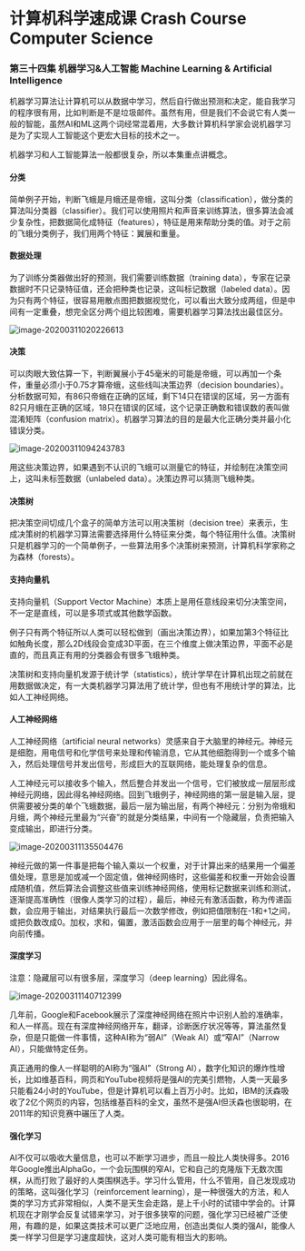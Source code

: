 # 计算机科学速成课 Crash Course Computer Science

### 第三十四集 机器学习&人工智能 Machine Learning & Artificial Intelligence

机器学习算法让计算机可以从数据中学习，然后自行做出预测和决定，能自我学习的程序很有用，比如判断是不是垃圾邮件。虽然有用，但是我们不会说它有人类一般的智能，虽然AI和ML这两个词经常混着用，大多数计算机科学家会说机器学习是为了实现人工智能这个更宏大目标的技术之一。

机器学习和人工智能算法一般都很复杂，所以本集重点讲概念。

#### 分类

简单例子开始，判断飞蛾是月蛾还是帝蛾，这叫分类（classification），做分类的算法叫分类器（classifier）。我们可以使用照片和声音来训练算法，很多算法会减少复杂性，把数据简化成特征（features），特征是用来帮助分类的值。对于之前的飞蛾分类例子，我们用两个特征：翼展和重量。

#### 数据处理

为了训练分类器做出好的预测，我们需要训练数据（training data），专家在记录数据时不只记录特征值，还会把种类也记录，这叫标记数据（labeled data）。因为只有两个特征，很容易用散点图把数据视觉化，可以看出大致分成两组，但是中间有一定重叠，想完全区分两个组比较困难，需要机器学习算法找出最佳区分。

![image-20200311020226613](./image/image-20200311020226613.png)

#### 决策

可以肉眼大致估算一下，判断翼展小于45毫米的可能是帝蛾，可以再加一个条件，重量必须小于0.75才算帝蛾，这些线叫决策边界（decision boundaries）。分析数据可知，有86只帝蛾在正确的区域，剩下14只在错误的区域，另一方面有82只月蛾在正确的区域，18只在错误的区域，这个记录正确数和错误数的表叫做混淆矩阵（confusion matrix）。机器学习算法的目的是最大化正确分类并最小化错误分类。

![image-20200311094243783](./image/image-20200311094243783.png)

用这些决策边界，如果遇到不认识的飞蛾可以测量它的特征，并绘制在决策空间上，这叫未标签数据（unlabeled data）。决策边界可以猜测飞蛾种类。

#### 决策树

把决策空间切成几个盒子的简单方法可以用决策树（decision tree）来表示，生成决策树的机器学习算法需要选择用什么特征来分类，每个特征用什么值。决策树只是机器学习的一个简单例子，一些算法用多个决策树来预测，计算机科学家称之为森林（forests）。

#### 支持向量机

支持向量机（Support Vector Machine）本质上是用任意线段来切分决策空间，不一定是直线，可以是多项式或其他数学函数。

例子只有两个特征所以人类可以轻松做到（画出决策边界），如果加第3个特征比如触角长度，那么2D线段会变成3D平面，在三个维度上做决策边界，平面不必是直的，而且真正有用的分类器会有很多飞蛾种类。

决策树和支持向量机发源于统计学（statistics），统计学早在计算机出现之前就在用数据做决定，有一大类机器学习算法用了统计学，但也有不用统计学的算法，比如人工神经网络。

#### 人工神经网络

人工神经网络（artificial neural networks）灵感来自于大脑里的神经元。神经元是细胞，用电信号和化学信号来处理和传输消息，它从其他细胞得到一个或多个输入，然后处理信号并发出信号，形成巨大的互联网络，能处理复杂的信息。

人工神经元可以接收多个输入，然后整合并发出一个信号，它们被放成一层层形成神经元网络，因此得名神经网络。回到飞蛾例子，神经网络的第一层是输入层，提供需要被分类的单个飞蛾数据，最后一层为输出层，有两个神经元：分别为帝蛾和月蛾，两个神经元里最为“兴奋”的就是分类结果，中间有一个隐藏层，负责把输入变成输出，即进行分类。

![image-20200311135504476](./image/image-20200311135504476.png)

神经元做的第一件事是把每个输入乘以一个权重，对于计算出来的结果用一个偏差值处理，意思是加或减一个固定值，做神经网络时，这些偏差和权重一开始会设置成随机值，然后算法会调整这些值来训练神经网络，使用标记数据来训练和测试，逐渐提高准确性（很像人类学习的过程），最后，神经元有激活函数，称为传递函数，会应用于输出，对结果执行最后一次数学修改，例如把值限制在-1和+1之间，或把负数改成0。加权，求和，偏置，激活函数会应用于一层里的每个神经元，并向前传播。

#### 深度学习

注意：隐藏层可以有很多层，深度学习（deep learning）因此得名。

![image-20200311140712399](./image/image-20200311140712399.png)

几年前，Google和Facebook展示了深度神经网络在照片中识别人脸的准确率，和人一样高。现在有深度神经网络开车，翻译，诊断医疗状况等等，算法虽然复杂，但是只能做一件事情，这种AI称为“弱AI”（Weak AI）或“窄AI”（Narrow AI），只能做特定任务。

真正通用的像人一样聪明的AI称为“强AI”（Strong AI），数字化知识的爆炸性增长，比如维基百科，网页和YouTube视频将是强AI的完美引燃物，人类一天最多只能看24小时的YouTube，但是计算机可以看上百万小时。比如，IBM的沃森吸收了2亿个网页的内容，包括维基百科的全文，虽然不是强AI但沃森也很聪明，在2011年的知识竞赛中碾压了人类。

#### 强化学习

AI不仅可以吸收大量信息，也可以不断学习进步，而且一般比人类快得多。2016年Google推出AlphaGo，一个会玩围棋的窄AI，它和自己的克隆版下无数次围棋，从而打败了最好的人类围棋选手。学习什么管用，什么不管用，自己发现成功的策略，这叫强化学习（reinforcement learning），是一种很强大的方法，和人类的学习方式非常相似，人类不是天生会走路，是上千小时的试错中学会的。计算机现在才刚学会反复试错来学习，对于很多狭窄的问题，强化学习已经被广泛使用，有趣的是，如果这类技术可以更广泛地应用，创造出类似人类的强AI，能像人类一样学习但是学习速度超快，这对人类可能有相当大的影响。
